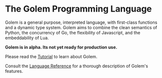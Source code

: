 # The Golem Programming Language

Golem is a general purpose, interpreted language, with first-class functions and a 
dynamic type system.  Golem aims to combine the clean semantics of Python, 
the concurrency of Go, the flexibility of Javascript, and the embeddability of Lua.

**Golem is in alpha.  Its not yet ready for production use.**  

Please read the [Tutorial](https://github.com/mjarmy/golem-lang/blob/master/docs/tutorial.md) 
to learn about Golem.

Consult the [Language Reference](https://github.com/mjarmy/golem-lang/blob/master/docs/reference.md) 
for a thorough description of Golem's features.

